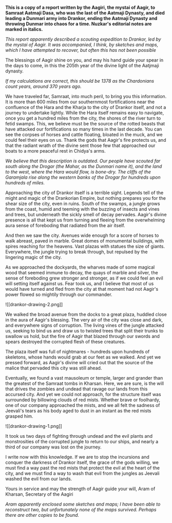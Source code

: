 **This is a copy of a report written by the Aagiri, the mystai of Aagir, to Samraat Aatmaji Dasa, who was the last of the Aatmaji Dynasty, and died leading a Dunmari army into Drankor, ending the Aatmaji Dynasty and throwing Dunmar into chaos for a time. Nuzkar's editorial notes are marked in italics.**

*This report apparently described a scouting expedition to Drankor, led by the mystai of Aagir. It was accompanied, I think, by sketches and maps, which I have attempted to recover, but often this has not been possible*

The blessings of Aagir shine on you, and may his hand guide your spear in the days to come, in this the 205th year of the divine light of the Aatjmaji dynasty. 

*If my calculations are correct, this should be 1378 as the Chardonians count years, around 370 years ago.*

We have traveled far, Samraat, into much peril, to bring you this information. It is more than 600 miles from our southernmost fortifications near the confluence of the Hara and the Kharja to the city of Drankor itself, and not a journey to undertake lightly. While the Hara itself remains easy to navigate, once you get a hundred miles from the city, the shores of the river turn to fetid swamps. This, we believe must be the source of the rotted beasts that have attacked our fortifications so many times in the last decade. You can see the corpses of horses and cattle floating, bloated in the muck, and we could feel their eyes on us. Thank the gods that Aagir's fire protects us, and that the radiant wrath of the divine sent those few that approached our boats to a more peaceful rest in Chidya's arms. 

*We believe that this description is outdated. Our people have scouted far south along the Drogar (the Mahar, as the Dunmari name it), and the land to the west, where the Hara would flow, is bone-dry. The cliffs of the Garamjala rise along the western banks of the Drogar for hundreds upon hundreds of miles.*

Approaching the city of Drankor itself is a terrible sight. Legends tell of the might and magic of the Drankorian Empire, but nothing prepares you for the shear size of the city, even in ruins. South of the swamps, a jungle grows from the coast, humid and teeming with the buzzing of insects and vines and trees, but underneath the sickly smell of decay pervades. Aagir's divine presence is all that kept us from turning and fleeing from the overwhelming aura sense of foreboding that radiated from the air itself. 

And then we saw the city. Avenues wide enough for a score of horses to walk abreast, paved in marble. Great domes of monumental buildings, with spires reaching for the heavens. Vast plazas with statues the size of giants. Everywhere, the jungle trying to break through, but repulsed by the lingering magic of the city. 

As we approached the dockyards, the wharves made of some magical wood that seemed immune to decay, the quays of marble and silver, the sense of foreboding grew stronger and stronger, as if we could feel an evil will setting itself against us. Fear took us, and I believe that most of us would have turned and fled from the city at that moment had not Aagir's power flowed so mightily through our commander. 

![[drankor-drawing-2.png]]

We walked the broad avenue from the docks to a great plaza, huddled close in the aura of Aagir's blessing. The very air of the city was close and dark, and everywhere signs of corruption. The living vines of the jungle attacked us, seeking to bind us and draw us to twisted trees that split their trunks to swallow us hold, but the fire of Aagir that blazed through our swords and spears destroyed the corrupted flesh of these creatures. 

The plaza itself was full of nightmares - hundreds upon hundreds of skeletons, whose hands would grab at our feet as we walked. And yet we pressed forward, as Aagir's divine will cried out that the source of the malice that pervaded this city was still ahead. 

Eventually, we found a vast mausoleum or temple, larger and grander than the greatest of the Samraat tombs in Kharsan. Here, we are sure, is the will that drives the zombies and undead that ravage our lands from this accursed city. And yet we could not approach, for the structure itself was surrounded by billowing clouds of red mists. Whether brave or foolhardy, one of our company approached the mists, and we all felt the sadness of Jeevali's tears as his body aged to dust in an instant as the red mists grasped him. 

![[drankor-drawing-1.png]]

It took us two days of fighting through undead and the evil plants and monstrosities of the corrupted jungle to return to our ships, and nearly a third of our company was lost on the journey.

I write now with this knowledge. If we are to stop the incursions and conquer the darkness of Drankor itself, the grace of the gods willing, we must find a way past the red mists that protect the evil at the heart of the city, and we must find a way to wash that evil from the jungles as Jeevali washed the evil from our lands. 

Yours in service and may the strength of Aagir guide your will,
Aram of Kharsan, Secretary of the Aagiri

*Aram apparently enclosed some sketches and maps; I have been able to reconstruct two, but unfortunately none of the maps survived. Perhaps there are other copies to be found.*